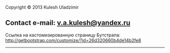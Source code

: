 Copyright © 2013 Kulesh Uladzimir

Contact e-mail: v.a.kulesh@yandex.ru
------------------------------------------------------

Ссылка на кастомизированную страницу Бутстрапа:
http://getbootstrap.com/customize/?id=26d320660b4de14b2fe8

------------------------------------------------------
